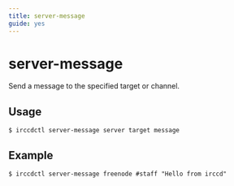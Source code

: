 ```yaml
---
title: server-message
guide: yes
---
```


# server-message

Send a message to the specified target or channel.

## Usage

````nohighlight
$ irccdctl server-message server target message
````

## Example

````nohighlight
$ irccdctl server-message freenode #staff "Hello from irccd"
````
